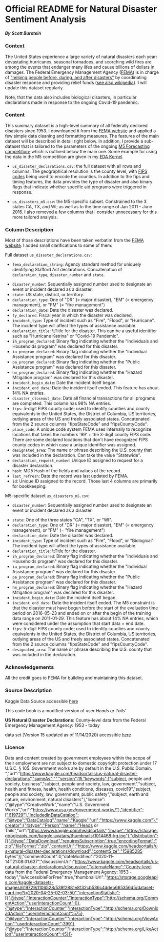 # Official README for Natural Disaster Sentiment Analysis
##### By Scott Burstein

### Context 

The United States experience a large variety of natural disasters each year: devastating hurricanes, seasonal tornadoes, and scorching wild fires are among the events that endanger many lifes and cause billions of dollars in damages. The Federal Emergency Management Agency ([FEMA](https://www.fema.gov/)) is in charge of [\"helping people before, during, and after disasters\"](https://www.fema.gov/about-agency) by coordinating disaster response and providing relief funds ([see also wikipedia](https://en.wikipedia.org/wiki/Federal_Emergency_Management_Agency)). I will update this dataset regularly.

Note, that the data also includes biological disasters, in particular declarations made in response to the ongoing Covid-19 pandemic.

### Content
This summary dataset is a high-level summary of all federally declared disasters since 1953. I downloaded it from the [FEMA website](https://www.fema.gov/openfema-dataset-disaster-declarations-summaries-v2) and applied a few simple data cleaning and formatting measures. The features of the main dataset will be described in detail right below. In addition, I provide a sub-dataset that is tailored to the parameters of the ongoing [M5 Forecasting competition](https://www.kaggle.com/c/m5-forecasting-accuracy); which is outlined below the main one. Some example for using the data in the M5 competition are given in my [EDA Kernel](https://www.kaggle.com/headsortails/back-to-predict-the-future-interactive-m5-eda).

* `us_disaster_declarations.csv`: the full dataset with all rows and columns. The geographical resolution is the county level, with [FIPS codes](https://en.wikipedia.org/wiki/FIPS_county_code) being used to encode the counties. In addition to the fips and timing features, the data provides the type of disaster and also binary flags that indicate whether specific aid programs were triggered in response.
- `us_disasters_m5.csv`: the M5-specific subset. Constrained to the 3 states CA, TX, and WI; as well as to the time range of Jan 2011 - June 2016. I also removed a few columns that I consider unnecessary for this more tailored analysis.

### Column Description
Most of those descriptions have been taken verbatim from the [FEMA website](https://www.fema.gov/openfema-dataset-disaster-declarations-summaries-v2). I added small clarifications to some of them:

Full dataset `us_disaster_declarations.csv`:

* `fema_declaration_string`: Agency standard method for uniquely identifying Stafford Act declarations. Concatenation of `declaration_type`, `disaster_number` and `state`.
- `disaster_number`: Sequentially assigned number used to designate an event or incident declared as a disaster.
- `state`: US state, district, or territory.
- `declaration_type`: One of \"DR\" (= major disaster), \"EM\" (= emergency management), or \"FM\" (= \"fire management\")
- `declaration_date`: Date the disaster was declared.
- `fy_declared`: Fiscal year in which the disaster was declared.
- `incident_type`: Type of incident such as \"Fire\", \"Flood\", or \"Hurricane\". The incident type will affect the types of assistance available.
- `declaration_title`: \tTitle for the disaster. This can be a useful identifier such as \"Hurricane Katrina\" or \"Covid-19 Pandemic\".
- `ih_program_declared`: Binary flag indicating whether the \"Individuals and Households program\" was declared for this disaster.
- `ia_program_declared`: Binary flag indicating whether the \"Individual Assistance program\" was declared for this disaster.
- `pa_program_declared`: Binary flag indicating whether the \"Public Assistance program\" was declared for this disaster.
- `hm_program_declared`: Binary flag indicating whether the \"Hazard Mitigation program\" was declared for this disaster.
- `incident_begin_date`: Date the incident itself began.
- `incident_end_date`: Date the incident itself ended. This feature has about 14% NA entries.
- `disaster_closeout_date`: Date all financial transactions for all programs are completed. This column has 98% NA entries.
- `fips`: 5-digit FIPS county code; used to identify counties and county equivalents in the United States, the District of Columbia, US territories, outlying areas of the US and freely associated states. Concatenated from the 2 source columns \"fipsStateCode\" and \"fipsCountyCode\".
- `place_code`: A unique code system FEMA uses internally to recognize locations that takes the numbers '99' + the 3-digit county FIPS code. There are some declared locations that don't have recognized FIPS county codes in which case a unique identifier was assigned.
- `designated_area`: The name or phrase describing the U.S. county that was included in the declaration. Can take the value \"Statewide\".
- `declaration_request_number`: Unique ID assigned to request for a disaster declaration.
- `hash`: MD5 Hash of the fields and values of the record.
- `last_refresh`: Date the record was last updated by FEMA.
- `id`: Unique ID assigned to the record. Those last 4 columns are primarily for bookkeeping.

M5-specific dataset `us_disasters_m5.csv`:

* `disaster_number`: Sequentially assigned number used to designate an event or incident declared as a disaster.
- `state`: One of the three states \"CA\", \"TX\", or \"WI\".
- `declaration_type`: One of \"DR\" (= major disaster), \"EM\" (= emergency management), or \"FM\" (= \"fire management\")
- `declaration_date`: Date the disaster was declared.
- `incident_type`: Type of incident such as \"Fire\", \"Flood\", or \"Biological\". The incident type will affect the types of assistance available.
- `declaration_title`: \tTitle for the disaster.
- `ih_program_declared`: Binary flag indicating whether the \"Individuals and Households program\" was declared for this disaster.
- `ia_program_declared`: Binary flag indicating whether the \"Individual Assistance program\" was declared for this disaster.
- `pa_program_declared`: Binary flag indicating whether the \"Public Assistance program\" was declared for this disaster.
- `hm_program_declared`: Binary flag indicating whether the \"Hazard Mitigation program\" was declared for this disaster.
- `incident_begin_date`: Date the incident itself began.
- `incident_end_date`: Date the incident itself ended. The M5 constraint is that the disaster must have begun before the start of the evaluation time period on 2016-05-23 and ended on or after the begin of the training data range on 2011-01-29. This feature has about 14% NA entries, which were considered under the assumption that start data = end date.
- `fips`: 5-digit FIPS county code; used to identify counties and county equivalents in the United States, the District of Columbia, US territories, outlying areas of the US and freely associated states. Concatenated from the 2 source columns \"fipsStateCode\" and \"fipsCountyCode\".
- `designated_area`: The name or phrase describing the U.S. county that was included in the declaration.

### Acknowledgements

All the credit goes to FEMA for building and maintaining this dataset.

### Source Description

Kaggle Data Source accessible [here](https://www.kaggle.com/headsortails/us-natural-disaster-declarations)

This code book is a modified version of user *Heads or Tails'* 

**US Natural Disaster Declarations:**
County-level data from the Federal Emergency Management Agency: 1953 - today

data set (Version 15 updated as of 11/14/2020) accessible [here](view-source:https://www.kaggle.com/headsortails/us-natural-disaster-declarations)


### Licence
Data and content created by government employees within the scope of their employment are not subject to domestic copyright protection under 17 U.S.C. § 105. Government works are by default in the U.S. Public Domain. ","url":"https://www.kaggle.com/headsortails/us-natural-disaster-declarations","sameAs":"","version":15,"keywords":["subject, people and society, business","subject, people and society, law, government","subject, health and fitness, health, health conditions, diseases, covid19","subject, people and society, law, government, public safety","subject, earth and nature, environment, natural disasters"],"license":{"@type":"CreativeWork","name":"U.S. Government Works","url":"https://www.usa.gov/government-works/"},"identifier":["619729"],"includedInDataCatalog":{"@type":"DataCatalog","name":"Kaggle","url":"https://www.kaggle.com"},"creator":{"@type":"Person","name":"Heads or Tails","url":"https://www.kaggle.com/headsortails","image":"https://storage.googleapis.com/kaggle-avatars/thumbnails/1014468-kg.jpg"},"distribution":[{"@type":"DataDownload","requiresSubscription":true,"encodingFormat":"zip","fileFormat":"zip","contentUrl":"https://www.kaggle.com/headsortails/us-natural-disaster-declarations/download","contentSize":"15985285 bytes"}],"commentCount":0,"dateModified":"2020-11-14T21:08:01.637","discussionUrl":"https://www.kaggle.com/headsortails/us-natural-disaster-declarations/discussion","alternateName":"County-level data from the Federal Emergency Management Agency: 1953 - today","isAccessibleForFree":true,"thumbnailUrl":"https://storage.googleapis.com/kaggle-datasets-images/619729/1106528/539f2881e8132cb536c4ddeb685356d5/dataset-card.jpg?t=2020-04-25-02-03-50","interactionStatistic":[{"@type":"InteractionCounter","interactionType":"http://schema.org/CommentAction","userInteractionCount":0},{"@type":"InteractionCounter","interactionType":"http://schema.org/DownloadAction","userInteractionCount":575},{"@type":"InteractionCounter","interactionType":"http://schema.org/ViewAction","userInteractionCount":3991},{"@type":"InteractionCounter","interactionType":"http://schema.org/LikeAction","userInteractionCount":45}]}
    

    